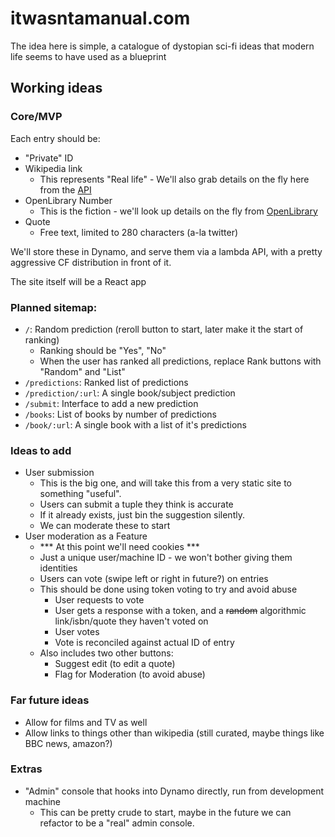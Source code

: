 # itwasntamanual.com

The idea here is simple, a catalogue of dystopian sci-fi ideas that modern life seems to have used as a blueprint

## Working ideas

### Core/MVP

Each entry should be:
- "Private" ID
- Wikipedia link
  - This represents "Real life" - We'll also grab details on the fly here from the [API](https://en.wikipedia.org/api/rest_v1/)
- OpenLibrary Number
  - This is the fiction - we'll look up details on the fly from [OpenLibrary](https://openlibrary.org/dev/docs/api/books)
- Quote
  - Free text, limited to 280 characters (a-la twitter)

We'll store these in Dynamo, and serve them via a lambda API, with a pretty aggressive CF distribution in front of it.

The site itself will be a React app

### Planned sitemap:
- `/`: Random prediction (reroll button to start, later make it the start of ranking)
  - Ranking should be "Yes", "No"
  - When the user has ranked all predictions, replace Rank buttons with "Random" and "List"
- `/predictions`: Ranked list of predictions
- `/prediction/:url`: A single book/subject prediction
- `/submit`: Interface to add a new prediction
- `/books`: List of books by number of predictions
- `/book/:url`: A single book with a list of it's predictions

### Ideas to add

- User submission
  - This is the big one, and will take this from a very static site to something "useful".
  - Users can submit a tuple they think is accurate
  - If it already exists, just bin the suggestion silently.
  - We can moderate these to start
- User moderation as a Feature
  - *** At this point we'll need cookies ***
  - Just a unique user/machine ID - we won't bother giving them identities
  - Users can vote (swipe left or right in future?) on entries
  - This should be done using token voting to try and avoid abuse
    - User requests to vote
    - User gets a response with a token, and a ~~random~~ algorithmic link/isbn/quote they haven't voted on
    - User votes
    - Vote is reconciled against actual ID of entry
  - Also includes two other buttons:
    - Suggest edit (to edit a quote)
    - Flag for Moderation (to avoid abuse)

### Far future ideas

- Allow for films and TV as well
- Allow links to things other than wikipedia (still curated, maybe things like BBC news, amazon?)

### Extras

- "Admin" console that hooks into Dynamo directly, run from development machine
  - This can be pretty crude to start, maybe in the future we can refactor to be a "real" admin console.